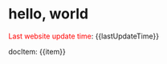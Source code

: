 # hello, world

<script setup lang="ts">

import { data as docs } from './index.data.js'

const fakeData = [
    {
        lastUpdateTime: 19
    },
    {
        lastUpdateTime: 100
    },
    {
        lastUpdateTime: 399
    },
]

const initialValue = Infinity;

// const lastUpdateTime = docs.reduce((accumulator, item) => {
const lastUpdateTime = fakeData.reduce((resTime, item) => {
    // If I can get the submission time information from 'item'
    // then I will select the latest submission time

    // But I don't know how to do that... (I tried)
    // ...

    return (item.lastUpdateTime < resTime) ? item : resTime
}, initialValue)

</script>

<span style="color: red">Last website update time</span>: {{lastUpdateTime}}

<div v-for="item in docs">
docItem: {{item}}
</div>